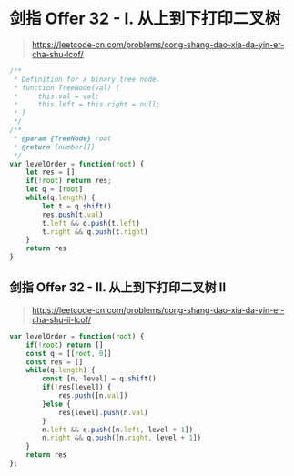 # 剑指 Offer 32 - I. 从上到下打印二叉树

> https://leetcode-cn.com/problems/cong-shang-dao-xia-da-yin-er-cha-shu-lcof/


```js
/**
 * Definition for a binary tree node.
 * function TreeNode(val) {
 *     this.val = val;
 *     this.left = this.right = null;
 * }
 */
/**
 * @param {TreeNode} root
 * @return {number[]}
 */
var levelOrder = function(root) {
    let res = []
    if(!root) return res;
    let q = [root]
    while(q.length) {
        let t = q.shift()
        res.push(t.val)
        t.left && q.push(t.left)
        t.right && q.push(t.right)
    }
    return res
}
```

## 剑指 Offer 32 - II. 从上到下打印二叉树 II

> https://leetcode-cn.com/problems/cong-shang-dao-xia-da-yin-er-cha-shu-ii-lcof/

```js
var levelOrder = function(root) {
    if(!root) return []
    const q = [[root, 0]]
    const res = []
    while(q.length) {
        const [n, level] = q.shift()
        if(!res[level]) {
            res.push([n.val])
        }else {
            res[level].push(n.val)
        }
        n.left && q.push([n.left, level + 1])
        n.right && q.push([n.right, level + 1])
    }
    return res
};
```
